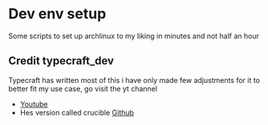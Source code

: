 # Dev env setup
Some scripts to set up archlinux to my liking in minutes and not half an hour

## Credit typecraft_dev
Typecraft has written most of this i have only made few adjustments for it to better fit my use case, go visit the yt channel

- [Youtube](https://youtube.com/@typecraft_dev)
- Hes version called crucible [Github](https://github.com/typecraft-dev/crucible)

